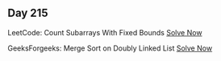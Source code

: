## Day 215

LeetCode: Count Subarrays With Fixed Bounds 
[Solve Now](https://leetcode.com/problems/count-subarrays-with-fixed-bounds/description/)

GeeksForgeeks: Merge Sort on Doubly Linked List 
[Solve Now](https://www.geeksforgeeks.org/problems/merge-sort-on-doubly-linked-list/1)